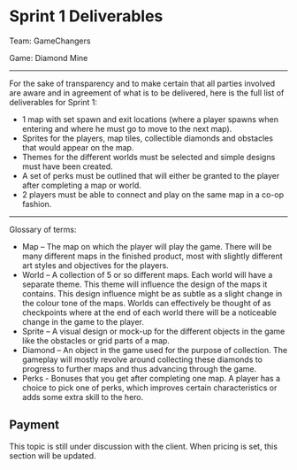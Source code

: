# Sprint 1 Deliverables

Team: GameChangers

Game: Diamond Mine
___

For the sake of transparency and to make certain that all parties involved are aware and in agreement of what is to be delivered, here is the full list of deliverables for Sprint 1:

* 1 map with set spawn and exit locations (where a player spawns when entering and where he must go to move to the next map).
* Sprites for the players, map tiles, collectible diamonds and obstacles that would appear on the map.
* Themes for the different worlds must be selected and simple designs must have been created.
* A set of perks must be outlined that will either be granted to the player after completing a map or world.
* 2 players must be able to connect and play on the same map in a co-op fashion.
____
Glossary of terms:

* Map – The map on which the player will play the game. There will be many different maps in the finished product, most with slightly different art styles and objectives for the players.
* World – A collection of 5 or so different maps. Each world will have a separate theme. This theme will influence the design of the maps it contains. This design influence might be as subtle as a slight change in the colour tone of the maps. Worlds can effectively be thought of as checkpoints where at the end of each world there will be a noticeable change in the game to the player.
* Sprite – A visual design or mock-up for the different objects in the game like the obstacles or grid parts of a map.
* Diamond – An object in the game used for the purpose of collection. The gameplay will mostly revolve around collecting these diamonds to progress to further maps and thus advancing through the game.
* Perks - Bonuses that you get after completing one map. A player has a choice to pick one of perks, which improves certain characteristics or adds some extra skill to the hero.

## Payment
This topic is still under discussion with the client. When pricing is set, this section will be updated.
